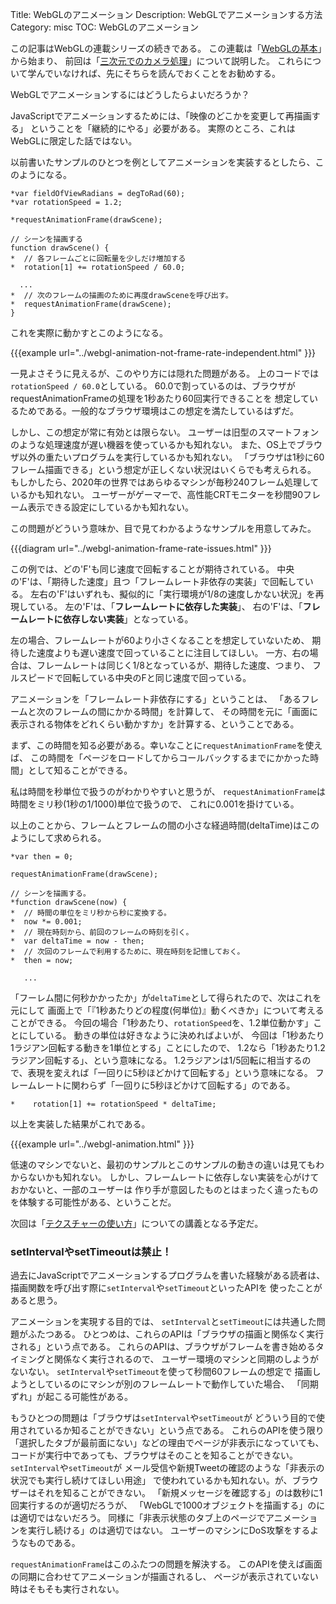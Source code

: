 Title: WebGLのアニメーション
Description: WebGLでアニメーションする方法
Category: misc
TOC: WebGLのアニメーション


この記事はWebGLの連載シリーズの続きである。
この連載は「[WebGLの基本](webgl-fundamentals.html)」から始まり、
前回は「[三次元でのカメラ処理](webgl-3d-camera.html)」について説明した。
これらについて学んでいなければ、先にそちらを読んでおくことをお勧めする。

WebGLでアニメーションするにはどうしたらよいだろうか？

JavaScriptでアニメーションするためには、「映像のどこかを変更して再描画する」
ということを「継続的にやる」必要がある。
実際のところ、これはWebGLに限定した話ではない。

以前書いたサンプルのひとつを例としてアニメーションを実装するとしたら、このようになる。

    *var fieldOfViewRadians = degToRad(60);
    *var rotationSpeed = 1.2;

    *requestAnimationFrame(drawScene);

    // シーンを描画する
    function drawScene() {
    *  // 各フレームごとに回転量を少しだけ増加する
    *  rotation[1] += rotationSpeed / 60.0;

      ...
    *  // 次のフレームの描画のために再度drawSceneを呼び出す。
    *  requestAnimationFrame(drawScene);
    }

これを実際に動かすとこのようになる。

{{{example url="../webgl-animation-not-frame-rate-independent.html" }}}

一見よさそうに見えるが、このやり方には隠れた問題がある。
上のコードでは`rotationSpeed / 60.0`としている。
60.0で割っているのは、ブラウザがrequestAnimationFrameの処理を1秒あたり60回実行できることを
想定しているためである。一般的なブラウザ環境はこの想定を満たしているはずだ。

しかし、この想定が常に有効とは限らない。
ユーザーは旧型のスマートフォンのような処理速度が遅い機器を使っているかも知れない。
また、OS上でブラウザ以外の重たいプログラムを実行しているかも知れない。
「ブラウザは1秒に60フレーム描画できる」という想定が正しくない状況はいくらでも考えられる。
もしかしたら、2020年の世界ではあらゆるマシンが毎秒240フレーム処理しているかも知れない。
ユーザーがゲーマーで、高性能CRTモニターを秒間90フレーム表示できる設定にしているかも知れない。

この問題がどういう意味か、目で見てわかるようなサンプルを用意してみた。

{{{diagram url="../webgl-animation-frame-rate-issues.html" }}}

この例では、どの'F'も同じ速度で回転することが期待されている。
中央の'F'は、「期待した速度」且つ「フレームレート非依存の実装」で回転している。
左右の'F'はいずれも、擬似的に「実行環境が1/8の速度しかない状況」を再現している。
左の'F'は、「**フレームレートに依存した実装**」、
右の'F'は、「**フレームレートに依存しない実装**」となっている。

左の場合、フレームレートが60より小さくなることを想定していないため、
期待した速度よりも遅い速度で回っていることに注目してほしい。
一方、右の場合は、フレームレートは同じく1/8となっているが、期待した速度、つまり、
フルスピードで回転している中央のFと同じ速度で回っている。

アニメーションを「フレームレート非依存にする」ということは、
「あるフレームと次のフレームの間にかかる時間」を計算して、
その時間を元に「画面に表示される物体をどれくらい動かすか」を計算する、ということである。

まず、この時間を知る必要がある。幸いなことに`requestAnimationFrame`を使えば、
この時間を「ページをロードしてからコールバックするまでにかかった時間」として知ることができる。

私は時間を秒単位で扱うのがわかりやすいと思うが、
`requestAnimationFrame`は時間をミリ秒(1秒の1/1000)単位で扱うので、
これに0.001を掛けている。

以上のことから、フレームとフレームの間の小さな経過時間(deltaTime)はこのようにして求められる。

    *var then = 0;

    requestAnimationFrame(drawScene);

    // シーンを描画する。
    *function drawScene(now) {
    *  // 時間の単位をミリ秒から秒に変換する。
    *  now *= 0.001;
    *  // 現在時刻から、前回のフレームの時刻を引く。
    *  var deltaTime = now - then;
    *  // 次回のフレームで利用するために、現在時刻を記憶しておく。
    *  then = now;

       ...

「フーレム間に何秒かかったか」が`deltaTime`として得られたので、次はこれを元にして
画面上で「『1秒あたりどの程度(何単位)』動くべきか」について考えることができる。
今回の場合「1秒あたり、`rotationSpeed`を、1.2単位動かす」ことにしている。
動きの単位は好きなように決めればよいが、
今回は「1秒あたり1ラジアン回転する動きを1単位とする」ことにしたので、
1.2なら「1秒あたり1.2ラジアン回転する」、という意味になる。
1.2ラジアンは1/5回転に相当するので、表現を変えれば「一回りに5秒ほどかけて回転する」という意味になる。
フレームレートに関わらず「一回りに5秒ほどかけて回転する」のである。

    *    rotation[1] += rotationSpeed * deltaTime;

以上を実装した結果がこれである。

{{{example url="../webgl-animation.html" }}}

低速のマシンでないと、最初のサンプルとこのサンプルの動きの違いは見てもわからないかも知れない。
しかし、フレームレートに依存しない実装を心がけておかないと、一部のユーザーは
作り手が意図したものとはまったく違ったものを体験する可能性がある、ということだ。

次回は「[テクスチャーの使い方](webgl-3d-textures.html)」についての講義となる予定だ。

<div class="webgl_bottombar">
<h3>setIntervalやsetTimeoutは禁止！</h3>
<p>過去にJavaScriptでアニメーションするプログラムを書いた経験がある読者は、
描画関数を呼び出す際に<code>setInterval</code>や<code>setTimeout</code>といったAPIを
使ったことがあると思う。
</p><p>
アニメーションを実現する目的では、
<code>setInterval</code>と<code>setTimeout</code>には共通した問題がふたつある。
ひとつめは、これらのAPIは「ブラウザの描画と関係なく実行される」という点である。
これらのAPIは、ブラウザがフレームを書き始めるタイミングと関係なく実行されるので、
ユーザー環境のマシンと同期のしようがないない。
<code>setInterval</code>や<code>setTimeout</code>を使って秒間60フレームの想定で
描画しようとしているのにマシンが別のフレームレートで動作していた場合、
「同期ずれ」が起こる可能性がある。
</p><p>
もうひとつの問題は「ブラウザは<code>setInterval</code>や<code>setTimeout</code>が
どういう目的で使用されているか知ることができない」という点である。
これらのAPIを使う限り「選択したタブが最前面にない」などの理由でページが非表示になっていても、
コードが実行中であっても、ブラウザはそのことを知ることができない。
<code>setInterval</code>や<code>setTimeout</code>が
メール受信や新規Tweetの確認のような「非表示の状況でも実行し続けてほしい用途」
で使われているかも知れない。が、ブラウザーはそれを知ることができない。
「新規メッセージを確認する」のは数秒に1回実行するのが適切だろうが、
「WebGLで1000オブジェクトを描画する」のには適切ではないだろう。
同様に「非表示状態のタブ上のページでアニメーションを実行し続ける」のは適切ではない。
ユーザーのマシンにDoS攻撃をするようなものである。
</p><p>
<code>requestAnimationFrame</code>はこのふたつの問題を解決する。
このAPIを使えば画面の同期に合わせてアニメーションが描画されるし、
ページが表示されていない時はそもそも実行されない。
</p>
</div>
